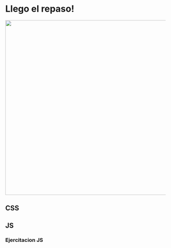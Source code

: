 # Llego el repaso!

<img src="https://media.giphy.com/media/aCPLIC91DHRdkM4c6D/giphy.gif" width="550">

## CSS

## JS

### Ejercitacion JS
